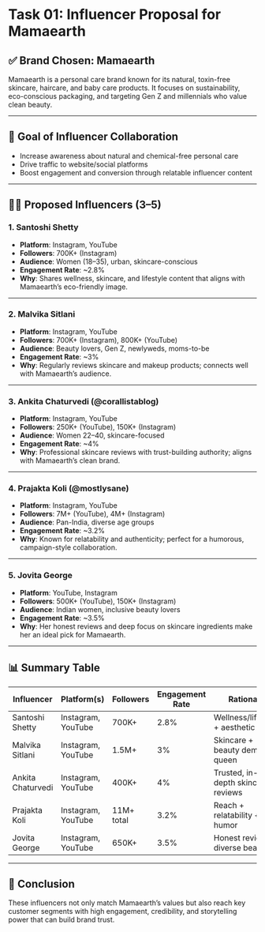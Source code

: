 # Task 01: Influencer Proposal for Mamaearth

## ✅ Brand Chosen: Mamaearth

Mamaearth is a personal care brand known for its natural, toxin-free skincare, haircare, and baby care products. It focuses on sustainability, eco-conscious packaging, and targeting Gen Z and millennials who value clean beauty.

---

## 🎯 Goal of Influencer Collaboration

- Increase awareness about natural and chemical-free personal care
- Drive traffic to website/social platforms
- Boost engagement and conversion through relatable influencer content

---

## 👩‍💻 Proposed Influencers (3–5)

### 1. **Santoshi Shetty**
- **Platform**: Instagram, YouTube
- **Followers**: 700K+ (Instagram)
- **Audience**: Women (18–35), urban, skincare-conscious
- **Engagement Rate**: ~2.8%
- **Why**: Shares wellness, skincare, and lifestyle content that aligns with Mamaearth’s eco-friendly image.

---

### 2. **Malvika Sitlani**
- **Platform**: Instagram, YouTube
- **Followers**: 700K+ (Instagram), 800K+ (YouTube)
- **Audience**: Beauty lovers, Gen Z, newlyweds, moms-to-be
- **Engagement Rate**: ~3%
- **Why**: Regularly reviews skincare and makeup products; connects well with Mamaearth’s audience.

---

### 3. **Ankita Chaturvedi (@corallistablog)**
- **Platform**: Instagram, YouTube
- **Followers**: 250K+ (YouTube), 150K+ (Instagram)
- **Audience**: Women 22–40, skincare-focused
- **Engagement Rate**: ~4%
- **Why**: Professional skincare reviews with trust-building authority; aligns with Mamaearth’s clean brand.

---

### 4. **Prajakta Koli (@mostlysane)**
- **Platform**: Instagram, YouTube
- **Followers**: 7M+ (YouTube), 4M+ (Instagram)
- **Audience**: Pan-India, diverse age groups
- **Engagement Rate**: ~3.2%
- **Why**: Known for relatability and authenticity; perfect for a humorous, campaign-style collaboration.

---

### 5. **Jovita George**
- **Platform**: YouTube, Instagram
- **Followers**: 500K+ (YouTube), 150K+ (Instagram)
- **Audience**: Indian women, inclusive beauty lovers
- **Engagement Rate**: ~3.5%
- **Why**: Her honest reviews and deep focus on skincare ingredients make her an ideal pick for Mamaearth.

---

## 📊 Summary Table

| Influencer         | Platform(s)       | Followers     | Engagement Rate | Rationale                                      |
|--------------------|-------------------|----------------|------------------|------------------------------------------------|
| Santoshi Shetty    | Instagram, YouTube| 700K+         | 2.8%             | Wellness/lifestyle + aesthetic fit             |
| Malvika Sitlani    | Instagram, YouTube| 1.5M+         | 3%               | Skincare + beauty demo queen                   |
| Ankita Chaturvedi | Instagram, YouTube| 400K+         | 4%               | Trusted, in-depth skincare reviews             |
| Prajakta Koli      | Instagram, YouTube| 11M+ total    | 3.2%             | Reach + relatability + humor                   |
| Jovita George      | Instagram, YouTube| 650K+         | 3.5%             | Honest reviews + diverse beauty                |

---

## 📌 Conclusion

These influencers not only match Mamaearth’s values but also reach key customer segments with high engagement, credibility, and storytelling power that can build brand trust.
